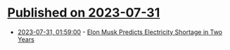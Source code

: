 # [Published on 2023-07-31](index.md)

* [2023-07-31, 01:59:00](https://hardware.slashdot.org/story/23/07/31/0128257/elon-musk-predicts-electricity-shortage-in-two-years?utm_source=rss1.0mainlinkanon&utm_medium=feed) - [Elon Musk Predicts Electricity Shortage in Two Years](https://hardware.slashdot.org/story/23/07/31/0128257/elon-musk-predicts-electricity-shortage-in-two-years?utm_source=rss1.0mainlinkanon&utm_medium=feed)
